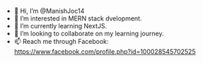 - 👋 Hi, I’m @ManishJoc14
- 👀 I’m interested in MERN stack dvelopment.
- 🌱 I’m currently learning NextJS.
- 💞️ I’m looking to collaborate on my learning journey.
- 📫 Reach me through Facebook:
      https://www.facebook.com/profile.php?id=100028545702525

<!---
ManishJoc14/ManishJoc14 is a ✨ special ✨ repository because its `README.md` (this file) appears on your GitHub profile.
You can click the Preview link to take a look at your changes.
--->
